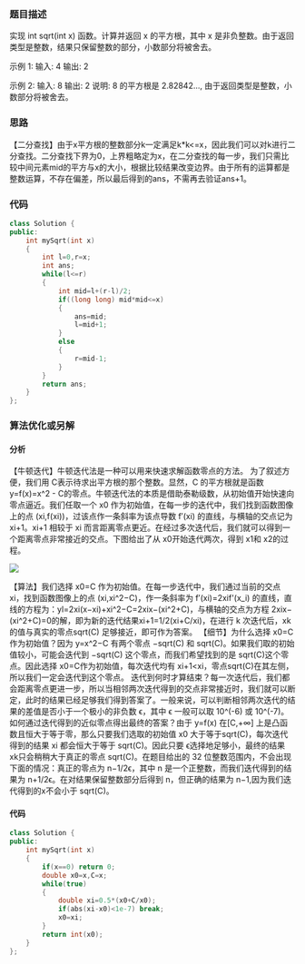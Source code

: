 ### 题目描述

实现 int sqrt(int x) 函数。计算并返回 x 的平方根，其中 x 是非负整数。由于返回类型是整数，结果只保留整数的部分，小数部分将被舍去。

示例 1:
输入: 4
输出: 2

示例 2:
输入: 8
输出: 2
说明: 8 的平方根是 2.82842..., 由于返回类型是整数，小数部分将被舍去。

### 思路

【二分查找】由于x平方根的整数部分k一定满足k*k<=x，因此我们可以对k进行二分查找。二分查找下界为0，上界粗略定为x，在二分查找的每一步，我们只需比较中间元素mid的平方与x的大小，根据比较结果改变边界。由于所有的运算都是整数运算，不存在偏差，所以最后得到的ans，不需再去验证ans+1。

### 代码

```c++
class Solution {
public:
    int mySqrt(int x) 
    {
        int l=0,r=x;
        int ans;
        while(l<=r)
        {
            int mid=l+(r-l)/2;
            if((long long) mid*mid<=x)
            {
                ans=mid;
                l=mid+1;
            }
            else
            {
                r=mid-1;
            }  
        }
        return ans;
    }
};
```

### 算法优化或另解

#### 分析

【牛顿迭代】牛顿迭代法是一种可以用来快速求解函数零点的方法。
为了叙述方便，我们用 C表示待求出平方根的那个整数。显然，C 的平方根就是函数y=f(x)=x^2 - C的零点。牛顿迭代法的本质是借助泰勒级数，从初始值开始快速向零点逼近。我们任取一个 x0 作为初始值，在每一步的迭代中，我们找到函数图像上的点 (xi,f(xi))，过该点作一条斜率为该点导数 f′(xi) 的直线，与横轴的交点记为 xi+1。xi+1 相较于 xi 而言距离零点更近。在经过多次迭代后，我们就可以得到一个距离零点非常接近的交点。下图给出了从 x0开始迭代两次，得到 x1和 x2的过程。

![](D:\github\Leetcode\数学\69.x的平方根.png)

【算法】我们选择 x0=C 作为初始值。在每一步迭代中，我们通过当前的交点 xi，找到函数图像上的点 (xi,xi^2−C)，作一条斜率为 f′(xi)=2xif'(x_i) 的直线，直线的方程为：yl=2xi(x−xi)+xi^2−C=2xix−(xi^2+C)，与横轴的交点为方程 2xix−(xi^2+C)=0的解，即为新的迭代结果xi+1=1/2(xi+C/xi)，在进行 k 次迭代后，xk 的值与真实的零点sqrt(C) 足够接近，即可作为答案。
【细节】为什么选择 x0=C作为初始值？因为 y=x^2−C 有两个零点 −sqrt(C) 和 sqrt(C)。如果我们取的初始值较小，可能会迭代到 −sqrt(C) 这个零点，而我们希望找到的是 sqrt(C)这个零点。因此选择 x0=C作为初始值，每次迭代均有 xi+1<xi，零点sqrt(C)在其左侧，所以我们一定会迭代到这个零点。
迭代到何时才算结束？每一次迭代后，我们都会距离零点更进一步，所以当相邻两次迭代得到的交点非常接近时，我们就可以断定，此时的结果已经足够我们得到答案了。一般来说，可以判断相邻两次迭代的结果的差值是否小于一个极小的非负数 ϵ，其中 ϵ 一般可以取 10^(-6) 或 10^(-7)。
如何通过迭代得到的近似零点得出最终的答案？由于 y=f(x) 在[C,+∞] 上是凸函数且恒大于等于零，那么只要我们选取的初始值 x0 大于等于sqrt(C)，每次迭代得到的结果 xi 都会恒大于等于 sqrt(C)。因此只要 ϵ选择地足够小，最终的结果 xk只会稍稍大于真正的零点 sqrt(C)。在题目给出的 32 位整数范围内，不会出现下面的情况：真正的零点为 n−1/2ϵ，其中 n 是一个正整数，而我们迭代得到的结果为 n+1/2ϵ。在对结果保留整数部分后得到 n，但正确的结果为 n−1,因为我们迭代得到的x不会小于 sqrt(C)。

#### 代码

```c++
class Solution {
public:
    int mySqrt(int x) 
    {
        if(x==0) return 0;
        double x0=x,C=x;
        while(true)
        {
            double xi=0.5*(x0+C/x0);
            if(abs(xi-x0)<1e-7) break;
            x0=xi;
        }
        return int(x0); 
    }
};
```

